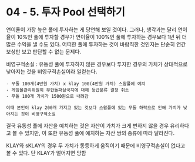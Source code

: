 

# 04 - 5. 투자 Pool 선택하기

연이율이 가장 높은 풀에 투자하는 게 당연해 보일 것이다. 그러나, 생각과는 달리 연이율이 10%인 풀에 투자할 경우가 연이율이 100%인 풀에 투자하는 경우보다 1년 뒤 더 많은 수익을 낼 수도 있다. 어떠한 풀에 투자하는 것이 바람직한 것인지는 단순히 연간 보상만 보고 판단할 수 없는 문제다.

비영구적손실 : 유동성 풀에 투자하지 않은 경우보다 투자한 경우의 가치가 상대적으로 낮아지는 것을 비영구적손실이라 일컫는다.

    - 무돌 100개(4만원 가치) x klay 100(4만원 가치) 스왑풀에 예치
    - 게임물관리위원회 무한돌파삼국지에 대해 등급분류 결정 취소
    - 무돌 100개 가치가 1500원으로 내려감

    이때 본인이 klay 200개 가지고 있는 것보다 스왑풀에 있는 무돌 하락으로 인해 가치가 낮아지는 것이 비영구적소실

결국 유동성 풀에 자산을 예치하는 것은 자산이 가치가 크게 변하지 않을 경우 유리하다고 볼 수 있지만, 이 또한 유동성 풀에 예치하는 자산 쌍의 종류에 따라 달라진다.

KLAY와 sKLAY의 경우 두 가치가 동등하게 움직이기 때문에 비영구적손실이 없다고 볼 수 있다. 단 KLAY가 떨어지면 망함

